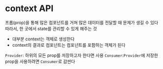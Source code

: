 # context API

프롭(prop)을 통해 많은 컴포넌트를 거쳐 많은 데이터를 전달할 때 문제가 생길 수 있다
따라서, 한 곳에서 state를 관리할 수 있게 해주는 것

- 대부분 context는 객체로 생성한다
- context의 결과로 컴포넌트는 컴포넌트를 포함하는 객체가 된다

`Provider`: 하위의 모든 prop를 저장하고자 한다면 사용
`Consumer`:`Provider`에 저장한 prop을 사용하려면 `Consumer`로 감싼다
